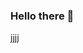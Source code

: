 ### Hello there 👋  
 jjjj

<!--
**Avzhiyan/Avzhiyan** is a ✨ _special_ ✨ repository because its `README.md` (this file) appears on your GitHub profile.

Here are some ideas to get you started:

- 🔭 I’m currently working on ...
- 🌱 I’m currently learning ...
- 👯 I’m looking to collaborate on ...
- 🤔 I’m looking for help with ...
- 💬 Ask me about I am top QA
- 📫 How to reach me: ...
- 😄 Pronouns: ...
- ⚡ Fun fact: ...
-->
